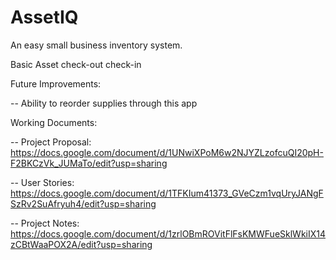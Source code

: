 # AssetIQ
An easy small business inventory system.

Basic Asset check-out check-in


Future Improvements:

 -- Ability to reorder supplies through this app


Working Documents:

-- Project Proposal:  https://docs.google.com/document/d/1UNwiXPoM6w2NJYZLzofcuQI20pH-F2BKCzVk_JUMaTo/edit?usp=sharing

-- User Stories: https://docs.google.com/document/d/1TFKIum41373_GVeCzm1vqUryJANgFSzRv2SuAfryuh4/edit?usp=sharing

-- Project Notes: https://docs.google.com/document/d/1zrlOBmROVitFlFsKMWFueSklWkiIX14zCBtWaaPOX2A/edit?usp=sharing
